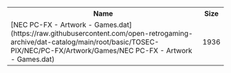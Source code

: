 <table>
<tr><th>Name</th><th>Size</th></tr>
<tr><td>[NEC PC-FX - Artwork - Games.dat](https://raw.githubusercontent.com/open-retrogaming-archive/dat-catalog/main/root/basic/TOSEC-PIX/NEC/PC-FX/Artwork/Games/NEC PC-FX - Artwork - Games.dat)</td><td>1936</td></tr>
</table>
